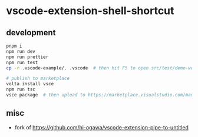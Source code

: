 # vscode-extension-shell-shortcut

## development

```sh
pnpm i
npm run dev
npm run prettier
npm run test
cp -r .vscode-example/. .vscode  # then hit F5 to open src/test/demo-workspace

# publish to marketplace
volta install vsce
npm run tsc
vsce package  # then upload to https://marketplace.visualstudio.com/manage/publishers/hi-ogawa
```

## misc

- fork of https://github.com/hi-ogawa/vscode-extension-pipe-to-untitled

